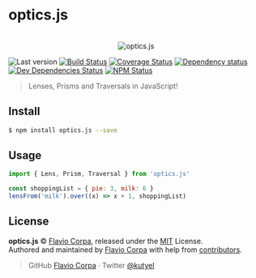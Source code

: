 # optics.js

<p align="center">
  <br>
  <img src="https://hackage.haskell.org/package/optics-0.3/docs/diagrams/optics.png" alt="optics.js">
  <br>
</p>

![Last version](https://img.shields.io/github/tag/kutyel/optics.js.svg?style=flat-square)
[![Build Status](https://img.shields.io/travis/com/kutyel/optics.js/master.svg?style=flat-square)](https://travis-ci.com/kutyel/optics.js)
[![Coverage Status](https://img.shields.io/coveralls/kutyel/optics.js.svg?style=flat-square)](https://coveralls.io/github/kutyel/optics.js)
[![Dependency status](https://img.shields.io/david/kutyel/optics.js.svg?style=flat-square)](https://david-dm.org/kutyel/optics.js)
[![Dev Dependencies Status](https://img.shields.io/david/dev/kutyel/optics.js.svg?style=flat-square)](https://david-dm.org/kutyel/optics.js#info=devDependencies)
[![NPM Status](https://img.shields.io/npm/dm/optics.js.svg?style=flat-square)](https://www.npmjs.org/package/optics.js)

> Lenses, Prisms and Traversals in JavaScript!

## Install

```bash
$ npm install optics.js --save
```

## Usage

```js
import { Lens, Prism, Traversal } from 'optics.js'

const shoppingList = { pie: 3, milk: 6 }
lensFrom('milk').over((x) => x + 1, shoppingList)
```

## License

**optics.js** © [Flavio Corpa](https://www.47deg.com/assets/pdf/mu-haskell-hs-2020.pdf), released under the [MIT](https://github.com/kutyel/optics.js/blob/master/LICENSE.md) License.<br>
Authored and maintained by [Flavio Corpa](https://www.47deg.com/assets/pdf/mu-haskell-hs-2020.pdf) with help from [contributors](https://github.com/kutyel/optics.js/contributors).

> GitHub [Flavio Corpa](https://github.com/kutyel) · Twitter [@kutyel](https://twitter.com/kutyel)
